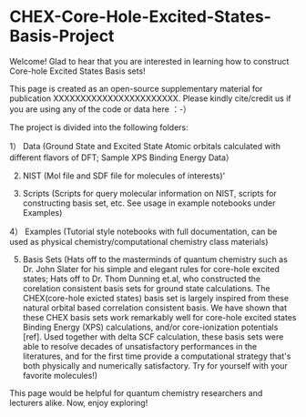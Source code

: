 # CHEX-Core-Hole-Excited-States-Basis-Project

Welcome! Glad to hear that you are interested in learning how to construct Core-hole Excited States Basis sets!

This page is created as an open-source supplementary material for publication XXXXXXXXXXXXXXXXXXXXXXX. Please kindly cite/credit us if you are using any of the code or data here ：-）


The project is divided into the following folders:

1） Data  (Ground State and Excited State Atomic orbitals calculated with different flavors of DFT; Sample XPS Binding Energy Data） 

2)  NIST  (Mol file and SDF file for molecules of interests)'

3)  Scripts (Scripts for query molecular information on NIST, scripts for constructing basis set, etc. See usage in example notebooks under Examples)

4） Examples (Tutorial style notebooks with full documentation, can be used as physical chemistry/computational chemistry class materials)

5)  Basis Sets (Hats off to the masterminds of quantum chemistry such as Dr. John Slater for his simple and elegant rules for core-hole excited states; Hats off to 
    Dr. Thom Dunning et.al, who constructed the corelation consistent basis sets for ground state calculations. The CHEX(core-hole exicted states) basis set is largely 
    inspired from these natural orbital based correlation consistent basis. We have shown that these CHEX basis sets work remarkably well for core-hole excited states 
    Binding Energy (XPS) calculations, and/or core-ionization potentials [ref]. Used together with delta SCF calculation, these basis sets were able to resolve decades 
    of unsatisfactory performances in the literatures, and for the first time provide a computational strategy that's both physically and numerically satisfactory. 
    Try for yourself with your favorite molecules!)

This page would be helpful for quantum chemistry researchers and lecturers alike. Now, enjoy exploring! 



